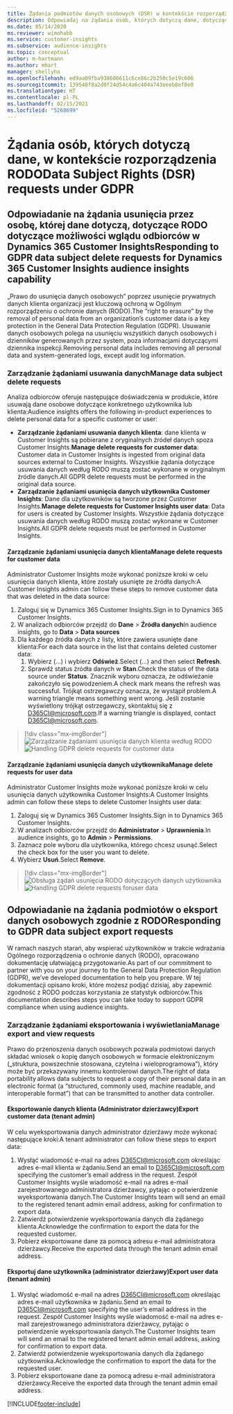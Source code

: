 ```yaml
---
title: Żądania podmiotów danych osobowych (DSR) w kontekście rozporządzenia RODO | Microsoft Docs
description: Odpowiadaj na żądania osób, których dotyczą dane, dotyczące możliwości wglądu odbiorców w Dynamics 365 Customer Insights.
ms.date: 05/14/2020
ms.reviewer: wimohabb
ms.service: customer-insights
ms.subservice: audience-insights
ms.topic: conceptual
author: m-hartmann
ms.author: mhart
manager: shellyha
ms.openlocfilehash: ed9aa09fba938606611c6ce86c2b250c5e19c606
ms.sourcegitcommit: 139548f8a2d0f24d54c4a6c404a743eeeb8ef8e0
ms.translationtype: HT
ms.contentlocale: pl-PL
ms.lasthandoff: 02/15/2021
ms.locfileid: "5268699"
---
```

# <a name="data-subject-rights-dsr-requests-under-gdpr"></a><span data-ttu-id="56ad3-103">Żądania osób, których dotyczą dane, w kontekście rozporządzenia RODO</span><span class="sxs-lookup"><span data-stu-id="56ad3-103">Data Subject Rights (DSR) requests under GDPR</span></span>

## <a name="responding-to-gdpr-data-subject-delete-requests-for-dynamics-365-customer-insights-audience-insights-capability"></a><span data-ttu-id="56ad3-104">Odpowiadanie na żądania usunięcia przez osobę, której dane dotyczą, dotyczące RODO dotyczące możliwości wglądu odbiorców w Dynamics 365 Customer Insights</span><span class="sxs-lookup"><span data-stu-id="56ad3-104">Responding to GDPR data subject delete requests for Dynamics 365 Customer Insights audience insights capability</span></span>

<span data-ttu-id="56ad3-105">„Prawo do usunięcia danych osobowych” poprzez usunięcie prywatnych danych klienta organizacji jest kluczową ochroną w Ogólnym rozporządzeniu o ochronie danych (RODO).</span><span class="sxs-lookup"><span data-stu-id="56ad3-105">The “right to erasure” by the removal of personal data from an organization’s customer data is a key protection in the General Data Protection Regulation (GDPR).</span></span> <span data-ttu-id="56ad3-106">Usuwanie danych osobowych polega na usunięciu wszystkich danych osobowych i dzienników generowanych przez system, poza informacjami dotyczącymi dziennika inspekcji.</span><span class="sxs-lookup"><span data-stu-id="56ad3-106">Removing personal data includes removing all personal data and system-generated logs, except audit log information.</span></span>

### <a name="manage-data-subject-delete-requests"></a><span data-ttu-id="56ad3-107">Zarządzanie żądaniami usuwania danych</span><span class="sxs-lookup"><span data-stu-id="56ad3-107">Manage data subject delete requests</span></span>

<span data-ttu-id="56ad3-108">Analiza odbiorców oferuje następujące doświadczenia w produkcie, które usuwają dane osobowe dotyczące konkretnego użytkownika lub klienta:</span><span class="sxs-lookup"><span data-stu-id="56ad3-108">Audience insights offers the following in-product experiences to delete personal data for a specific customer or user:</span></span>

- <span data-ttu-id="56ad3-109">**Zarządzanie żądaniami usuwania danych klienta**: dane klienta w Customer Insights są pobierane z oryginalnych źródeł danych spoza Customer Insights.</span><span class="sxs-lookup"><span data-stu-id="56ad3-109">**Manage delete requests for customer data**: Customer data in Customer Insights is ingested from original data sources external to Customer Insights.</span></span> <span data-ttu-id="56ad3-110">Wszystkie żądania dotyczące usuwania danych według RODO muszą zostać wykonane w oryginalnym źródle danych.</span><span class="sxs-lookup"><span data-stu-id="56ad3-110">All GDPR delete requests must be performed in the original data source.</span></span>
- <span data-ttu-id="56ad3-111">**Zarządzanie żądaniami usunięcia danych użytkownika Customer Insights**: Dane dla użytkowników są tworzone przez Customer Insights.</span><span class="sxs-lookup"><span data-stu-id="56ad3-111">**Manage delete requests for Customer Insights user data**: Data for users is created by Customer Insights.</span></span> <span data-ttu-id="56ad3-112">Wszystkie żądania dotyczące usuwania danych według RODO muszą zostać wykonane w Customer Insights.</span><span class="sxs-lookup"><span data-stu-id="56ad3-112">All GDPR delete requests must be performed in Customer Insights.</span></span>

#### <a name="manage-delete-requests-for-customer-data"></a><span data-ttu-id="56ad3-113">Zarządzanie żądaniami usunięcia danych klienta</span><span class="sxs-lookup"><span data-stu-id="56ad3-113">Manage delete requests for customer data</span></span>

<span data-ttu-id="56ad3-114">Administrator Customer Insights może wykonać poniższe kroki w celu usunięcia danych klienta, które zostały usunięte ze źródła danych:</span><span class="sxs-lookup"><span data-stu-id="56ad3-114">A Customer Insights admin can follow these steps to remove customer data that was deleted in the data source:</span></span>

1. <span data-ttu-id="56ad3-115">Zaloguj się w Dynamics 365 Customer Insights.</span><span class="sxs-lookup"><span data-stu-id="56ad3-115">Sign in to Dynamics 365 Customer Insights.</span></span>
2. <span data-ttu-id="56ad3-116">W analizach odbiorców przejdź do **Dane** > **Źródła danych**</span><span class="sxs-lookup"><span data-stu-id="56ad3-116">In audience insights, go to **Data** > **Data sources**</span></span>
3. <span data-ttu-id="56ad3-117">Dla każdego źródła danych z listy, które zawiera usunięte dane klienta:</span><span class="sxs-lookup"><span data-stu-id="56ad3-117">For each data source in the list that contains deleted customer data:</span></span>
   1. <span data-ttu-id="56ad3-118">Wybierz (...) i wybierz **Odśwież**.</span><span class="sxs-lookup"><span data-stu-id="56ad3-118">Select (...) and then select **Refresh**.</span></span>
   2. <span data-ttu-id="56ad3-119">Sprawdź status źródła danych w **Stan**.</span><span class="sxs-lookup"><span data-stu-id="56ad3-119">Check the status of the data source under **Status**.</span></span> <span data-ttu-id="56ad3-120">Znacznik wyboru oznacza, że odświeżanie zakończyło się powodzeniem.</span><span class="sxs-lookup"><span data-stu-id="56ad3-120">A check mark means the refresh was successful.</span></span> <span data-ttu-id="56ad3-121">Trójkąt ostrzegawczy oznacza, że wystąpił problem.</span><span class="sxs-lookup"><span data-stu-id="56ad3-121">A warning triangle means something went wrong.</span></span> <span data-ttu-id="56ad3-122">Jeśli zostanie wyświetlony trójkąt ostrzegawczy, skontaktuj się z D365CI@microsoft.com.</span><span class="sxs-lookup"><span data-stu-id="56ad3-122">If a warning triangle is displayed, contact D365CI@microsoft.com.</span></span>

> [!div class="mx-imgBorder"]
> <span data-ttu-id="56ad3-123">![Zarządzanie żądaniami usunięcia danych klienta według RODO](media/gdpr-data-sources.png "Zarządzanie żądaniami usunięcia danych klienta według RODO")</span><span class="sxs-lookup"><span data-stu-id="56ad3-123">![Handling GDPR delete requests for customer data](media/gdpr-data-sources.png "Handling GDPR delete requests for customer data")</span></span>

#### <a name="manage-delete-requests-for-user-data"></a><span data-ttu-id="56ad3-124">Zarządzanie żądaniami usunięcia danych użytkownika</span><span class="sxs-lookup"><span data-stu-id="56ad3-124">Manage delete requests for user data</span></span>

<span data-ttu-id="56ad3-125">Administrator Customer Insights może wykonać poniższe kroki w celu usunięcia danych użytkownika Customer Insights:</span><span class="sxs-lookup"><span data-stu-id="56ad3-125">A Customer Insights admin can follow these steps to delete Customer Insights user data:</span></span>

1. <span data-ttu-id="56ad3-126">Zaloguj się w Dynamics 365 Customer Insights.</span><span class="sxs-lookup"><span data-stu-id="56ad3-126">Sign in to Dynamics 365 Customer Insights.</span></span>
2. <span data-ttu-id="56ad3-127">W analizach odbiorców przejdź do **Administrator** > **Uprawnienia**.</span><span class="sxs-lookup"><span data-stu-id="56ad3-127">In audience insights, go to **Admin** > **Permissions**.</span></span>
3. <span data-ttu-id="56ad3-128">Zaznacz pole wyboru dla użytkownika, którego chcesz usunąć.</span><span class="sxs-lookup"><span data-stu-id="56ad3-128">Select the check box for the user you want to delete.</span></span>
4. <span data-ttu-id="56ad3-129">Wybierz **Usuń**.</span><span class="sxs-lookup"><span data-stu-id="56ad3-129">Select **Remove**.</span></span>

> [!div class="mx-imgBorder"]
> <span data-ttu-id="56ad3-130">![Obsługa żądań usunięcia RODO dotyczących danych użytkownika](media/gdpr-permissions.png "Obsługa żądań usunięcia RODO dotyczących danych użytkownika")</span><span class="sxs-lookup"><span data-stu-id="56ad3-130">![Handling GDPR delete requests foruser data](media/gdpr-permissions.png "Handling GDPR delete requests for user data")</span></span>

## <a name="responding-to-gdpr-data-subject-export-requests"></a><span data-ttu-id="56ad3-131">Odpowiadanie na żądania podmiotów o eksport danych osobowych zgodnie z RODO</span><span class="sxs-lookup"><span data-stu-id="56ad3-131">Responding to GDPR data subject export requests</span></span>

<span data-ttu-id="56ad3-132">W ramach naszych starań, aby wspierać użytkowników w trakcie wdrażania Ogólnego rozporządzenia o ochronie danych (RODO), opracowano dokumentację ułatwiającą przygotowanie.</span><span class="sxs-lookup"><span data-stu-id="56ad3-132">As part of our commitment to partner with you on your journey to the General Data Protection Regulation (GDPR), we’ve developed documentation to help you prepare.</span></span> <span data-ttu-id="56ad3-133">W tej dokumentacji opisano kroki, które możesz podjąć dzisiaj, aby zapewnić zgodność z RODO podczas korzystania ze statystyk odbiorców.</span><span class="sxs-lookup"><span data-stu-id="56ad3-133">This documentation describes steps you can take today to support GDPR compliance when using audience insights.</span></span>

### <a name="manage-export-and-view-requests"></a><span data-ttu-id="56ad3-134">Zarządzanie żądaniami eksportowania i wyświetlania</span><span class="sxs-lookup"><span data-stu-id="56ad3-134">Manage export and view requests</span></span>

<span data-ttu-id="56ad3-135">Prawo do przenoszenia danych osobowych pozwala podmiotowi danych składać wniosek o kopię danych osobowych w formacie elektronicznym („struktura, powszechnie stosowana, czytelna i wieloprogramowa”), który może być przekazywany innemu kontrolerowi danych.</span><span class="sxs-lookup"><span data-stu-id="56ad3-135">The right of data portability allows data subjects to request a copy of their personal data in an electronic format (a “structured, commonly used, machine readable, and interoperable format”) that can be transmitted to another data controller.</span></span>

#### <a name="export-customer-data-tenant-admin"></a><span data-ttu-id="56ad3-136">Eksportowanie danych klienta (Administrator dzierżawcy)</span><span class="sxs-lookup"><span data-stu-id="56ad3-136">Export customer data (tenant admin)</span></span>

<span data-ttu-id="56ad3-137">W celu wyeksportowania danych administrator dzierżawy może wykonać następujące kroki:</span><span class="sxs-lookup"><span data-stu-id="56ad3-137">A tenant administrator can follow these steps to export data:</span></span>

1. <span data-ttu-id="56ad3-138">Wysłąć wiadomość e-mail na adres D365CI@microsoft.com określając adres e-mail klienta w żądaniu.</span><span class="sxs-lookup"><span data-stu-id="56ad3-138">Send an email to D365CI@microsoft.com specifying the customer’s email address in the request.</span></span> <span data-ttu-id="56ad3-139">Zespół Customer Insights wyśle wiadomość e-mail na adres e-mail zarejestrowanego administratora dzierżawcy, pytając o potwierdzenie wyeksportowania danych.</span><span class="sxs-lookup"><span data-stu-id="56ad3-139">The Customer Insights team will send an email to the registered tenant admin email address, asking for confirmation to export data.</span></span>
2. <span data-ttu-id="56ad3-140">Zatwierdź potwierdzenie wyeksportowania danych dla żądanego klienta.</span><span class="sxs-lookup"><span data-stu-id="56ad3-140">Acknowledge the confirmation to export the data for the requested customer.</span></span>
3. <span data-ttu-id="56ad3-141">Pobierz eksportowane dane za pomocą adresu e-mail administratora dzierżawcy.</span><span class="sxs-lookup"><span data-stu-id="56ad3-141">Receive the exported data through the tenant admin email address.</span></span>

#### <a name="export-user-data-tenant-admin"></a><span data-ttu-id="56ad3-142">Eksportuj dane użytkownika (administrator dzierżawy)</span><span class="sxs-lookup"><span data-stu-id="56ad3-142">Export user data (tenant admin)</span></span>

1. <span data-ttu-id="56ad3-143">Wysłąć wiadomość e-mail na adres D365CI@microsoft.com określając adres e-mail użytkownika w żądaniu.</span><span class="sxs-lookup"><span data-stu-id="56ad3-143">Send an email to D365CI@microsoft.com specifying the user’s email address in the request.</span></span> <span data-ttu-id="56ad3-144">Zespół Customer Insights wyśle wiadomość e-mail na adres e-mail zarejestrowanego administratora dzierżawcy, pytając o potwierdzenie wyeksportowania danych.</span><span class="sxs-lookup"><span data-stu-id="56ad3-144">The Customer Insights team will send an email to the registered tenant admin email address, asking for confirmation to export data.</span></span>
2. <span data-ttu-id="56ad3-145">Zatwierdź potwierdzenie wyeksportowania danych dla żądanego użytkownika.</span><span class="sxs-lookup"><span data-stu-id="56ad3-145">Acknowledge the confirmation to export the data for the requested user.</span></span>
3. <span data-ttu-id="56ad3-146">Pobierz eksportowane dane za pomocą adresu e-mail administratora dzierżawcy.</span><span class="sxs-lookup"><span data-stu-id="56ad3-146">Receive the exported data through the tenant admin email address.</span></span>


[!INCLUDE[footer-include](../includes/footer-banner.md)]